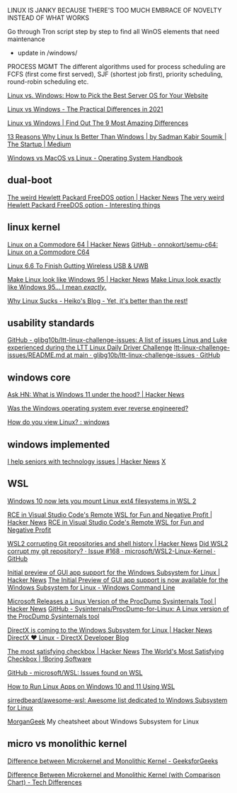 
LINUX IS JANKY BECAUSE THERE'S TOO MUCH EMBRACE OF NOVELTY INSTEAD OF WHAT WORKS

Go through Tron script step by step to find all WinOS elements that need maintenance
- update in /windows/

PROCESS MGMT
The different algorithms used for process scheduling are FCFS (first come first served), SJF (shortest job first), priority scheduling, round-robin scheduling etc.

[Linux vs. Windows: How to Pick the Best Server OS for Your Website](https://www.pcmag.com/how-to/linux-vs-windows-how-to-pick-the-best-server-os-for-your-website)

[Linux vs Windows - The Practical Differences in 2021](https://www.linuxscrew.com/linux-vs-windows)

[Linux vs Windows | Find Out The 9 Most Amazing Differences](https://www.educba.com/linux-vs-windows)

[13 Reasons Why Linux Is Better Than Windows | by Sadman Kabir Soumik | The Startup | Medium](https://web.archive.org/web/20220527123816/https://medium.com/swlh/13-reasons-why-linux-is-better-than-windows-6fa304454ae)

[Windows vs MacOS vs Linux - Operating System Handbook](https://www.freecodecamp.org/news/an-introduction-to-operating-systems)

## dual-boot

[The weird Hewlett Packard FreeDOS option | Hacker News](https://news.ycombinator.com/item?id=31389893)
[The very weird Hewlett Packard FreeDOS option - Interesting things](https://blog.tmm.cx/2022/05/15/the-very-weird-hewlett-packard-freedos-option/)

## linux kernel

[Linux on a Commodore 64 | Hacker News](https://news.ycombinator.com/item?id=37277907)
[GitHub - onnokort/semu-c64: Linux on a Commodore C64](https://github.com/onnokort/semu-c64)

[Linux 6.6 To Finish Gutting Wireless USB & UWB](https://old.reddit.com/r/linux/comments/15oo92q/linux_66_to_finish_gutting_wireless_usb_uwb/)

[Make Linux look like Windows 95 | Hacker News](https://news.ycombinator.com/item?id=30474690)
[Make Linux look exactly like Windows 95... I mean *exactly*.](https://lunduke.substack.com/p/make-linux-look-exactly-like-windows)

[Why Linux Sucks - Heiko's Blog - Yet, it's better than the rest!](https://www.heiko-sieger.info/why-linux-sucks)

## usability standards

[GitHub - glibg10b/ltt-linux-challenge-issues: A list of issues Linus and Luke experienced during the LTT Linux Daily Driver Challenge](https://github.com/glibg10b/ltt-linux-challenge-issues/tree/main)
[ltt-linux-challenge-issues/README.md at main · glibg10b/ltt-linux-challenge-issues · GitHub](https://github.com/glibg10b/ltt-linux-challenge-issues/blob/main/README.md)

## windows core

[Ask HN: What is Windows 11 under the hood? | Hacker News](https://news.ycombinator.com/item?id=28176610)

[Was the Windows operating system ever reverse engineered?](https://techsparx.com/blog/2018/03/windows-oss.html)

[How do you view Linux? : windows](https://old.reddit.com/r/windows/comments/t57hf9/how_do_you_view_linux)

## windows implemented

[I help seniors with technology issues | Hacker News](https://news.ycombinator.com/item?id=33314291)
[X](https://twitter.com/_danilo/status/1583169632516509697)

## WSL

[Windows 10 now lets you mount Linux ext4 filesystems in WSL 2](https://www.bleepingcomputer.com/news/microsoft/windows-10-now-lets-you-mount-linux-ext4-filesystems-in-wsl-2)

[RCE in Visual Studio Code's Remote WSL for Fun and Negative Profit | Hacker News](https://news.ycombinator.com/item?id=29635300)
[RCE in Visual Studio Code's Remote WSL for Fun and Negative Profit](https://parsiya.net/blog/2021-12-20-rce-in-visual-studio-codes-remote-wsl-for-fun-and-negative-profit/)

[WSL2 corrupting Git repositories and shell history | Hacker News](https://news.ycombinator.com/item?id=25612962)
[Did WSL2 corrupt my git repository? · Issue #168 · microsoft/WSL2-Linux-Kernel · GitHub](https://web.archive.org/web/20210109085914/https://github.com/microsoft/WSL2-Linux-Kernel/issues/168)

[Initial preview of GUI app support for the Windows Subsystem for Linux | Hacker News](https://news.ycombinator.com/item?id=26892508)
[The Initial Preview of GUI app support is now available for the Windows Subsystem for Linux - Windows Command Line](https://devblogs.microsoft.com/commandline/the-initial-preview-of-gui-app-support-is-now-available-for-the-windows-subsystem-for-linux-2/)

[Microsoft Releases a Linux Version of the ProcDump Sysinternals Tool | Hacker News](https://news.ycombinator.com/item?id=18378332)
[GitHub - Sysinternals/ProcDump-for-Linux: A Linux version of the ProcDump Sysinternals tool](https://github.com/Sysinternals/ProcDump-for-Linux)

[DirectX is coming to the Windows Subsystem for Linux | Hacker News](https://news.ycombinator.com/item?id=23241040)
[DirectX ❤ Linux - DirectX Developer Blog](https://devblogs.microsoft.com/directx/directx-heart-linux/)

[The most satisfying checkbox | Hacker News](https://news.ycombinator.com/item?id=31781110)
[The World's Most Satisfying Checkbox | !Boring Software](https://www.andy.works/words/the-most-satisfying-checkbox)

[GitHub - microsoft/WSL: Issues found on WSL](https://github.com/microsoft/WSL)

[How to Run Linux Apps on Windows 10 and 11 Using WSL](https://www.freecodecamp.org/news/how-to-run-linux-apps-on-windows-10-11-using-wsl)

[sirredbeard/awesome-wsl: Awesome list dedicated to Windows Subsystem for Linux](https://github.com/sirredbeard/Awesome-WSL)

[MorganGeek](https://github.com/MorganGeek/bookmarks/blob/master/cheat/windows-subsystem.md)
My cheatsheet about Windows Subsystem for Linux

## micro vs monolithic kernel

[Difference between Microkernel and Monolithic Kernel - GeeksforGeeks](https://www.geeksforgeeks.org/difference-between-microkernel-and-monolithic-kernel/)

[Difference Between Microkernel and Monolithic Kernel (with Comparison Chart) - Tech Differences](https://techdifferences.com/difference-between-microkernel-and-monolithic-kernel.html)
